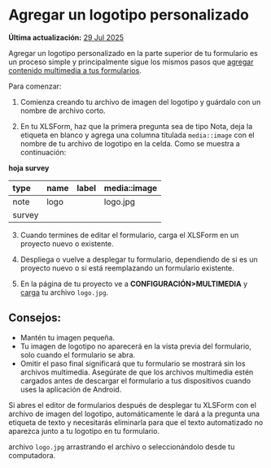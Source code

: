 # Agregar un logotipo personalizado
**Última actualización:** <a href="https://github.com/kobotoolbox/docs/blob/47cbc8887d6df73ef3bf760d5a3962b77ab26ed8/source/add_logo.md" class="reference">29 Jul 2025</a>

Agregar un logotipo personalizado en la parte superior de tu formulario es un proceso simple y principalmente
sigue los mismos pasos que [agregar contenido multimedia a tus formularios](media.md).

Para comenzar:

1. Comienza creando tu archivo de imagen del logotipo y guárdalo con un nombre de archivo corto.

2. En tu XLSForm, haz que la primera pregunta sea de tipo Nota, deja la
   etiqueta en blanco y agrega una columna titulada `media::image` con el nombre de tu archivo de logotipo
   en la celda. Como se muestra a continuación:

**hoja survey**

| type | name | label | media::image |
| :--- | :--- | :---- | :----------- |
| note | logo |       | logo.jpg     |
| survey|

3. Cuando termines de editar el formulario, carga el XLSForm en un proyecto nuevo o
   existente.

4. Despliega o vuelve a desplegar tu formulario, dependiendo de si es un proyecto nuevo o si está
   reemplazando un formulario existente.

5. En la página de tu proyecto ve a **CONFIGURACIÓN>MULTIMEDIA** y [carga](media.md) tu
   archivo `logo.jpg`.

## Consejos:

-   Mantén tu imagen pequeña.
-   Tu imagen de logotipo no aparecerá en la vista previa del formulario, solo cuando el formulario se
    abra.
-   Omitir el paso final significará que tu formulario se mostrará sin
    los archivos multimedia. Asegúrate de que los archivos multimedia estén cargados antes de descargar
    el formulario a tus dispositivos cuando uses la aplicación de Android.

<p class="note">Si abres el editor de formularios después de desplegar tu XLSForm con el archivo de imagen del logotipo, automáticamente le dará a la pregunta una etiqueta de texto y necesitarás eliminarla para que el texto automatizado no aparezca junto a tu logotipo en tu formulario.</p>

archivo `logo.jpg` arrastrando el archivo o seleccionándolo desde tu computadora.
